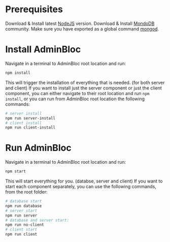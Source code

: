 # Prerequisites

Download & Install latest [NodeJS](https://nodejs.org/en/) version.
Download & Install [MondoDB](https://docs.mongodb.com/manual/administration/install-community/) community.
Make sure you have exported as a global command [mongod](https://docs.mongodb.com/manual/reference/program/mongod/).

# Install AdminBloc

Navigate in a terminal to AdminBloc root location and run:

```bash
npm install
```

This will trigger the installation of everything that is needed. (for both server and client)
If you want to install just the server component or just the client component, you can either navigate to their root location and run `npm install`, or you can run from AdminBloc root location the following commands:

```bash
# server install
npm run server-install
# client install
npm run client-install
```

# Run AdminBloc

Navigate in a terminal to AdminBloc root location and run:

```bash
npm start
```

This will start everything for you. (databse, server and client)
If you want to start each component separately, you can use the following commands, from the root folder:

```bash
# database start
npm run database
# server start
npm run server
# database and server start:
npm run no-client
# client start
npm run client
```
